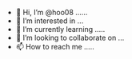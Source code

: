 - 👋 Hi, I’m @hoo08 ......
- 👀 I’m interested in ...
- 🌱 I’m currently learning .....
- 💞️ I’m looking to collaborate on ...
- 📫 How to reach me .....


<!---
hoo08/hoo08 is a ✨ special ✨ repository because its `README.md` (this file) appears on your GitHub profile.
You can click the Preview link to take a look at your changes.
--->
